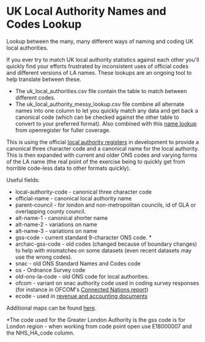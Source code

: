 # UK Local Authority Names and Codes Lookup
Lookup between the many, many different ways of naming and coding UK local authorities.

If you ever try to match UK local authority statistics against each other you'll quickly find your efforts frustrated by inconsistent uses of official codes and different versions of LA names. These lookups are an ongoing tool to help translate between these. 

* The uk_local_authorities.csv file contain the table to match between different codes. 
* The uk_local_authority_messy_lookup.csv file combine all alternate names into one column to let you quickly match any data and get back a canonical code (which can be checked against the other table to convert to your preferred format). Also combined with this [name lookup](https://github.com/openregister/local-authority-data/edit/master/maps/name.tsv) from openregister for fuller coverage.

This is using the official [local authority registers](https://github.com/openregister/local-authority-data) in development to provide a canonical three character code and a canonical name for the local authority. This is then expanded with current and older ONS codes and varying forms of the LA name (the real point of the exercise being to quickly get from horrible code-less data to other formats quickly).

Useful fields:

* local-authority-code - canonical three character code
* official-name - canonical local authority name
* parent-council - for london and non-metropolitan councils, id of GLA or overlapping county council. 
* alt-name-1 - canonical shorter name
* alt-name-2 - variations on name
* alt-name-3 - variations on name
* gss-code - current standard 9-character ONS code. *
* archaic-gss-code - old codes (changed because of boundary changes) to help with mismatches on some datasets (even recent datasets may use the wrong codes).
* snac - old ONS Standard Names and Codes code
* os - Ordnance Survey code
* old-ons-la-code - old ONS code for local authorities. 
* ofcom - variant on snac authority code used in coding survey responses (for instance in OFCOM's [Connected Nations report](https://www.ofcom.org.uk/research-and-data/infrastructure-research/connected-nations-2015))
* ecode - used in [revenue and accounting documents](https://www.gov.uk/government/collections/local-authority-revenue-expenditure-and-financing)


Additional maps can be found [here](https://github.com/openregister/local-authority-data/tree/master/maps).

*The code used for the Greater London Authority is the gss code is for London region - when working from code point open use E18000007 and the NHS_HA_code column.

